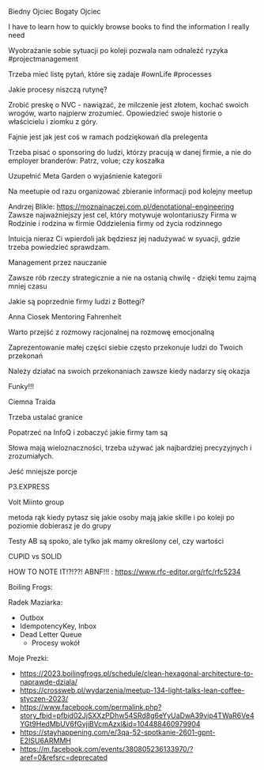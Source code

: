 Biedny Ojciec Bogaty Ojciec

I have to learn how to quickly browse books to find the information I really need

Wyobrażanie sobie sytuacji po koleji pozwala nam odnaleźć ryzyka #projectmanagement

Trzeba mieć listę pytań, które się zadaje #ownLife #processes

Jakie procesy niszczą rutynę?

Zrobić preskę o NVC - nawiązać, że milczenie jest złotem, kochać swoich wrogów, warto najpierw zrozumieć. Opowiedzieć swoje historie o właścicielu i ziomku z góry.

Fajnie jest jak jest coś w ramach podziękowań dla prelegenta

Trzeba pisać o sponsoring do ludzi, którzy pracują w danej firmie, a nie do employer branderów:
Patrz, volue; czy koszałka

Uzupełnić Meta Garden o wyjaśnienie kategorii

Na meetupie od razu organizować zbieranie informacji pod kolejny meetup

Andrzej Blikle:
https://moznainaczej.com.pl/denotational-engineering
Zawsze najważniejszy jest cel, który motywuje wolontariuszy
Firma w Rodzinie i rodzina w firmie
Oddzielenia firmy od życia rodzinnego

Intuicja nieraz Ci wpierdoli jak będziesz jej nadużywać w syuacji, gdzie trzeba powiedzieć sprawdzam.

Management przez nauczanie

Zawsze rób rzeczy strategicznie a nie na ostanią chwilę - dzięki temu zajmą mniej czasu

Jakie są poprzednie firmy ludzi z Bottegi?

Anna Ciosek Mentoring Fahrenheit

Warto przejść z rozmowy racjonalnej na rozmowę emocjonalną

Zaprezentowanie małej części siebie często przekonuje ludzi do Twoich przekonań

Należy działać na swoich przekonaniach zawsze kiedy nadarzy się okazja

Funky!!!

Ciemna Traida

Trzeba ustalać granice

Popatrzeć na InfoQ i zobaczyć jakie firmy tam są

Słowa mają wieloznaczności, trzeba używać jak najbardziej precyzyjnych i zrozumiałych.

Jeść mniejsze porcje

P3.EXPRESS

Volt
Miinto group

metoda rąk
kiedy pytasz się jakie osoby mają jakie skille i po koleji po poziomie dobierasz je do grupy

Testy AB są spoko, ale tylko jak mamy określony cel, czy wartości

CUPID vs SOLID

HOW TO NOTE IT!?!??!
ABNF!!! : https://www.rfc-editor.org/rfc/rfc5234


Boiling Frogs:

Radek Maziarka:
- Outbox
- IdempotencyKey, Inbox
- Dead Letter Queue
    - Procesy wokół


Moje Prezki:
- https://2023.boilingfrogs.pl/schedule/clean-hexagonal-architecture-to-naprawde-dziala/
- https://crossweb.pl/wydarzenia/meetup-134-light-talks-lean-coffee-styczen-2023/
- https://www.facebook.com/permalink.php?story_fbid=pfbid02JjSXXzPDhw54SRd8g6eYyUaDwA39vip4TWaR6Ve4YGt9HedMbUV6fGvjiBVcmAzxl&id=104488460979904
- https://stayhappening.com/e/3qa-52-spotkanie-2601-gpnt-E2ISU6ARMMH
- https://m.facebook.com/events/380805236133970/?aref=0&refsrc=deprecated
